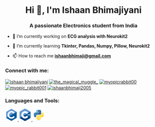 <h1 align="center">Hi 👋, I'm Ishaan Bhimajiyani</h1>
<h3 align="center">A passionate Electronics student from India</h3>

- 🔭 I’m currently working on **ECG analysis with Neurokit2**

- 🌱 I’m currently learning **Tkinter, Pandas, Numpy, Pillow, Neurokit2**

- 📫 How to reach me **ishaanbhimaji@gmail.com**

<h3 align="left">Connect with me:</h3>
<p align="left">
<a href="https://linkedin.com/in/ishaan bhimajiyani" target="blank"><img align="center" src="https://raw.githubusercontent.com/rahuldkjain/github-profile-readme-generator/master/src/images/icons/Social/linked-in-alt.svg" alt="ishaan bhimajiyani" height="30" width="40" /></a>
<a href="https://instagram.com/the_magical_muggle_" target="blank"><img align="center" src="https://raw.githubusercontent.com/rahuldkjain/github-profile-readme-generator/master/src/images/icons/Social/instagram.svg" alt="the_magical_muggle_" height="30" width="40" /></a>
<a href="https://www.codechef.com/users/myopicrabbit00" target="blank"><img align="center" src="https://cdn.jsdelivr.net/npm/simple-icons@3.1.0/icons/codechef.svg" alt="myopicrabbit00" height="30" width="40" /></a>
<a href="https://www.hackerrank.com/myopic_rabbit001" target="blank"><img align="center" src="https://raw.githubusercontent.com/rahuldkjain/github-profile-readme-generator/master/src/images/icons/Social/hackerrank.svg" alt="myopic_rabbit001" height="30" width="40" /></a>
<a href="https://codeforces.com/profile/ishaanbhimaji2005" target="blank"><img align="center" src="https://raw.githubusercontent.com/rahuldkjain/github-profile-readme-generator/master/src/images/icons/Social/codeforces.svg" alt="ishaanbhimaji2005" height="30" width="40" /></a>
</p>

<h3 align="left">Languages and Tools:</h3>
<p align="left"> <a href="https://www.cprogramming.com/" target="_blank" rel="noreferrer"> <img src="https://raw.githubusercontent.com/devicons/devicon/master/icons/c/c-original.svg" alt="c" width="40" height="40"/> </a> <a href="https://www.w3schools.com/cpp/" target="_blank" rel="noreferrer"> <img src="https://raw.githubusercontent.com/devicons/devicon/master/icons/cplusplus/cplusplus-original.svg" alt="cplusplus" width="40" height="40"/> </a> <a href="https://www.python.org" target="_blank" rel="noreferrer"> <img src="https://raw.githubusercontent.com/devicons/devicon/master/icons/python/python-original.svg" alt="python" width="40" height="40"/> </a> </p>
